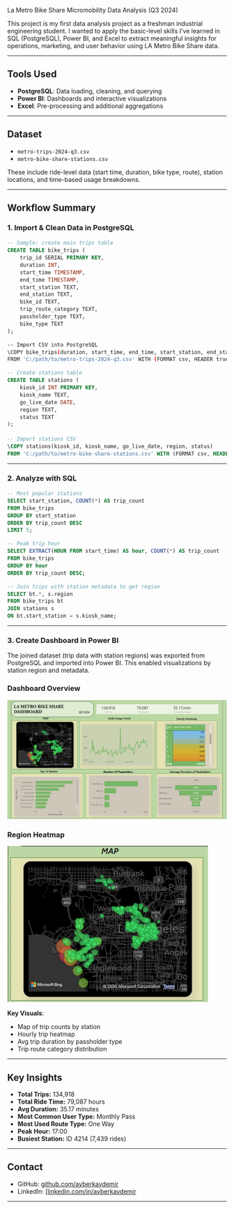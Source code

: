 La Metro Bike Share Micromobility Data Analysis (Q3 2024)

This project is my first data analysis project as a freshman industrial engineering student. I wanted to apply the basic-level skills I’ve learned in SQL (PostgreSQL), Power BI, and Excel to extract meaningful insights for operations, marketing, and user behavior using LA Metro Bike Share data.

---

##  Tools Used

- **PostgreSQL**: Data loading, cleaning, and querying  
- **Power BI**: Dashboards and interactive visualizations  
- **Excel**: Pre-processing and additional aggregations

---

## Dataset

- `metro-trips-2024-q3.csv`  
- `metro-bike-share-stations.csv`  

These include ride-level data (start time, duration, bike type, route), station locations, and time-based usage breakdowns.

---

## Workflow Summary

### 1. Import & Clean Data in PostgreSQL

```sql
-- Sample: create main trips table
CREATE TABLE bike_trips (
    trip_id SERIAL PRIMARY KEY,
    duration INT,
    start_time TIMESTAMP,
    end_time TIMESTAMP,
    start_station TEXT,
    end_station TEXT,
    bike_id TEXT,
    trip_route_category TEXT,
    passholder_type TEXT,
    bike_type TEXT
);
```

```bash
-- Import CSV into PostgreSQL
\COPY bike_trips(duration, start_time, end_time, start_station, end_station, bike_id, trip_route_category, passholder_type, bike_type)
FROM 'C:/path/to/metro-trips-2024-q3.csv' WITH (FORMAT csv, HEADER true);
```

```sql
-- Create stations table
CREATE TABLE stations (
    kiosk_id INT PRIMARY KEY,
    kiosk_name TEXT,
    go_live_date DATE,
    region TEXT,
    status TEXT
);

-- Import stations CSV
\COPY stations(kiosk_id, kiosk_name, go_live_date, region, status)
FROM 'C:/path/to/metro-bike-share-stations.csv' WITH (FORMAT csv, HEADER true);
```

---

### 2. Analyze with SQL

```sql
-- Most popular stations
SELECT start_station, COUNT(*) AS trip_count
FROM bike_trips
GROUP BY start_station
ORDER BY trip_count DESC
LIMIT 5;
```

```sql
-- Peak trip hour
SELECT EXTRACT(HOUR FROM start_time) AS hour, COUNT(*) AS trip_count
FROM bike_trips
GROUP BY hour
ORDER BY trip_count DESC;
```

```sql
-- Join trips with station metadata to get region
SELECT bt.*, s.region
FROM bike_trips bt
JOIN stations s
ON bt.start_station = s.kiosk_name;
```

---

### 3. Create Dashboard in Power BI

The joined dataset (trip data with station regions) was exported from PostgreSQL and imported into Power BI. This enabled visualizations by station region and metadata.

### Dashboard Overview

![Dashboard](visuals/Dashboard.png)

### Region Heatmap

![Heatmap](visuals/region-heatmap.png)


**Key Visuals**:
- Map of trip counts by station  
- Hourly trip heatmap  
- Avg trip duration by passholder type  
- Trip route category distribution

---

## Key Insights

- **Total Trips:** 134,918  
- **Total Ride Time:** 79,087 hours  
- **Avg Duration:** 35.17 minutes  
- **Most Common User Type:** Monthly Pass  
- **Most Used Route Type:** One Way  
- **Peak Hour:** 17:00  
- **Busiest Station:** ID 4214 (7,439 rides)

---

##  Contact
- GitHub: [github.com/ayberkaydemir](https://github.com/Aydemirayberk)  
- LinkedIn: [[linkedin.com/in/ayberkaydemir](linkedin.com/in/ayberkaydemirr)

---

